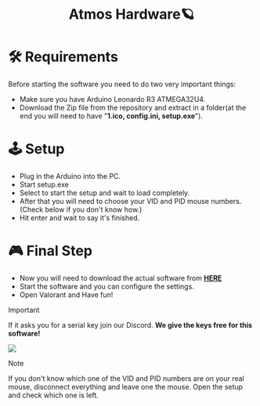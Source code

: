 <h1 align="center">Atmos Hardware🪐</h1>


# 🛠 Requirements

Before starting the software you need to do two very important things:

- Make sure you have Arduino Leonardo R3 ATMEGA32U4.
- Download the Zip file from the repository and extract in a folder(at the end you will need to have "<strong>1.ico, config.ini, setup.exe</strong>").

# :joystick: Setup

- Plug in the Arduino into the PC.
- Start setup.exe
- Select to start the setup and wait to load completely.
- After that you will need to choose your VID and PID mouse numbers. (Check below if you don't know how.)
- Hit enter and wait to say it's finished.

# :video_game: Final Step

- Now you will need to download the actual software from <strong>[HERE](https://gofile.io/d/v8OhKG)</strong>
- Start the software and you can configure the settings.
- Open Valorant and Have fun!

> [!IMPORTANT]
> If it asks you for a serial key join our Discord. <strong>We give the keys free for this software!</strong>

[![](https://dcbadge.vercel.app/api/server/INVITEID)](https://discord.gg/9GUXfFPzbJ)

> [!NOTE]
> If you don't know which one of the VID and PID numbers are on your real mouse, disconnect everything and leave one the mouse. Open the setup and check which one is left.

